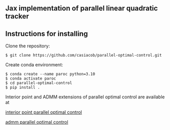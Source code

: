 ## Jax implementation of parallel linear quadratic tracker

## Instructions for installing
Clone the repository:

```
$ git clone https://github.com/casiacob/parallel-optimal-control.git
```

Create conda environment:
```
$ conda create --name paroc python=3.10
$ conda activate paroc
$ cd parallel-optimal-control
$ pip install .
```
Interior point and ADMM extensions of parallel optimal control are available at

[interior point parallel optimal control](https://github.com/casiacob/ip-parallel-optimal-control)

[admm parallel optimal control](https://github.com/casiacob/admm-parallel-optimal-control)
